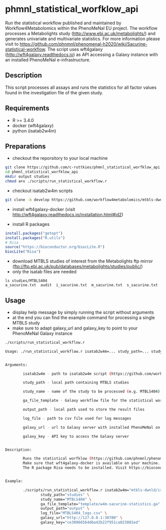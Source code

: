 # phmnl_statistical_worfklow_api
Run the statistical workflow published and maintained by Workflow4Metabolomics within the PhenoMeNal EU project. The workflow processes a Metabolights study (http://www.ebi.ac.uk/metabolights/) and generates univariate and multivariate statistics. For more information please visit to https://github.com/phnmnl/phenomenal-h2020/wiki/Sacurine-statistical-workflow.
The script uses wft4galaxy (http://wft4galaxy.readthedocs.io) as API accessing a Galaxy instance with an installed PhenoMeNal e-infrastructure.

## Description
This script processes all assays and runs the statistics for all factor values found in the investigation file of the given study.

## Requirements
- R >= 3.4.0
- docker (wft4galaxy)
- python (isatab2w4m)

## Preparations
- checkout the reporsitory to your local machine<br>
```bash
git clone https://github.com/c-ruttkies/phmnl_statistical_worfklow_api.git
cd phmnl_statistical_worfklow_api
mkdir output studies
chmod a+x ./scripts/run_statistical_workflow.r 
```

- checkout isatab2w4m scripts<br>
```bash
git clone -b develop https://github.com/workflow4metabolomics/mtbls-dwnld
```

- install wft4galaxy-docker (visit http://wft4galaxy.readthedocs.io/installation.html#id2)

- install R packages
```R
install.packages("getopt")
install.packages("R.utils")
# Risa
source("https://bioconductor.org/biocLite.R")
biocLite("Risa")
```

- download MTBLS studies of interest from the Metabolights ftp mirror (ftp://ftp.ebi.ac.uk/pub/databases/metabolights/studies/public/)
- only the isatab files are needed
```
ls studies/MTBLS404
a_sacurine.txt  audit  i_sacurine.txt  m_sacurine.txt  s_sacurine.txt
```

## Usage
- display help message by simply running the script without arguments
- at the end you can find the example command for processing a single MTBLS study
- make sure to adapt galaxy_url and galaxy_key to point to your PhenoMeNal Galaxy instance

```bash
./scripts/run_statistical_workflow.r 
```

```bash
Usage: ./run_statistical_workflow.r isatab2w4m=... study_path=... study_name=... ga_file_template=... output_path=... log_file=... galaxy_url=... galaxy_key=...


Arguments:

        isatab2w4m - path to isatab2w4m script (https://github.com/workflow4metabolomics/mtbls-dwnld/tree/develop)

        study_path - local path containing MTBLS studies

        study_name - name of the study to be processed (e.g. MTBLS404)

        ga_file_template - Galaxy workflow file for the statistical workflow

        output_path - local path used to store the result files

        log_file - path to csv file used for log messages

        galaxy_url - url to Galaxy server with installed PhenoMeNal on which to run the workflow

        galaxy_key - API key to access the Galaxy server


Description:

        Runs the statistical worfklow (https://github.com/phnmnl/phenomenal-h2020/wiki/Sacurine-statistical-workflow) using wft4galaxy.
        Make sure that wft4galaxy-docker is available on your machine. Visit http://wft4galaxy.readthedocs.io/installation.html#id2 for installation instructions.
        The R package Risa needs to be installed. Visit https://bioconductor.org/packages/release/bioc/html/Risa.html for installation instructions.


Example: 

        ./scripts/run_statistical_workflow.r isatab2w4m="mtbls-dwnld/isatab2w4m" \
                study_path="studies" \
                study_name="MTBLS404" \
                ga_file_template="template/w4m-sacurine-statistics.ga" \
                output_path="output" \
                log_file="MTBLS404_logs.csv" \
                galaxy_url="http://127.0.0.1:30700" \
                galaxy_key="ce30966564d6a42b22f951ca023081ed"
```
